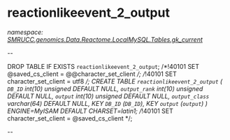 ﻿# reactionlikeevent_2_output
_namespace: [SMRUCC.genomics.Data.Reactome.LocalMySQL.Tables.gk_current](./index.md)_

--
 
 DROP TABLE IF EXISTS `reactionlikeevent_2_output`;
 /*!40101 SET @saved_cs_client = @@character_set_client */;
 /*!40101 SET character_set_client = utf8 */;
 CREATE TABLE `reactionlikeevent_2_output` (
 `DB_ID` int(10) unsigned DEFAULT NULL,
 `output_rank` int(10) unsigned DEFAULT NULL,
 `output` int(10) unsigned DEFAULT NULL,
 `output_class` varchar(64) DEFAULT NULL,
 KEY `DB_ID` (`DB_ID`),
 KEY `output` (`output`)
 ) ENGINE=MyISAM DEFAULT CHARSET=latin1;
 /*!40101 SET character_set_client = @saved_cs_client */;
 
 --




